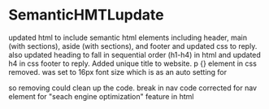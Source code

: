 # SemanticHMTLupdate
updated html to include semantic html elements including header, main (with sections), aside (with sections), and footer and updated css to reply. also updated heading to fall in sequential order (h1-h4) in html and updated h4 in css footer to reply. Added unique title to website.
p {} element in css removed. was set to 16px font size which is as an auto setting for <p> so removing could clean up the code. 
break in nav code corrected for nav element for "seach engine optimization" feature in html